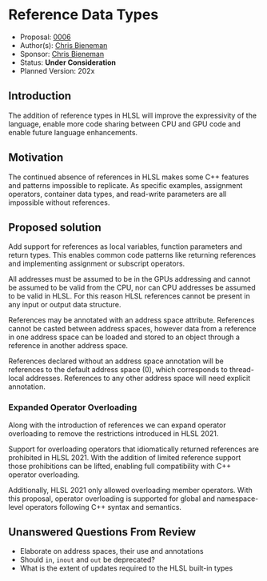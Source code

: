 # Reference Data Types

* Proposal: [0006](0006-reference-types.md)
* Author(s): [Chris Bieneman](https://github.com/llvm-beanz)
* Sponsor: [Chris Bieneman](https://github.com/llvm-beanz)
* Status: **Under Consideration**
* Planned Version: 202x

## Introduction

The addition of reference types in HLSL will improve the expressivity of the
language, enable more code sharing between CPU and GPU code and enable future
language enhancements.

## Motivation

The continued absence of references in HLSL makes some C++ features and patterns
impossible to replicate. As specific examples, assignment operators, container
data types, and read-write parameters are all impossible without references.

## Proposed solution

Add support for references as local variables, function parameters and return
types. This enables common code patterns like returning references and
implementing assignment or subscript operators.

All addresses must be assumed to be in the GPUs addressing and cannot be assumed
to be valid from the CPU, nor can CPU addresses be assumed to be valid in HLSL.
For this reason HLSL references cannot be present in any input or output data
structure.

References may be annotated with an address space attribute. References cannot
be casted between address spaces, however data from a reference in one address
space can be loaded and stored to an object through a reference in another
address space.

References declared without an address space annotation will be references to
the default address space (0), which corresponds to thread-local addresses.
References to any other address space will need explicit annotation.

### Expanded Operator Overloading

Along with the introduction of references we can expand operator overloading to
remove the restrictions introduced in HLSL 2021. 

Support for overloading operators that idiomatically returned references are
prohibited in HLSL 2021. With the addition of limited reference support those
prohibitions can be lifted, enabling full compatibility with C++ operator
overloading.

Additionally, HLSL 2021 only allowed overloading member operators. With this
proposal, operator overloading is supported for global and namespace-level
operators following C++ syntax and semantics.

## Unanswered Questions From Review

* Elaborate on address spaces, their use and annotations
* Should `in`, `inout` and `out` be deprecated?
* What is the extent of updates required to the HLSL built-in types
